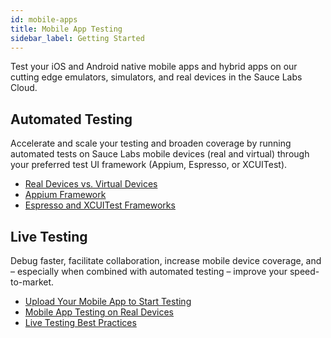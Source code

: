```yaml
---
id: mobile-apps
title: Mobile App Testing
sidebar_label: Getting Started
---
```


Test your iOS and Android native mobile apps and hybrid apps on our cutting edge emulators, simulators, and real devices in the Sauce Labs Cloud.

<div class="box-wrapper" markdown="1">
<div class="box box1 card">
  <div class="container">
  <h2>Automated Testing</h2>
  <p>Accelerate and scale your testing and broaden coverage by running automated tests on Sauce Labs mobile devices (real and virtual) through your preferred test UI framework (Appium, Espresso, or XCUITest).</p>
  <ul>
      <li><a href="https://wiki.saucelabs.com/pages/viewpage.action?pageId=92677311">Real Devices vs. Virtual Devices</a></li>
      <li><a href="https://wiki.saucelabs.com/display/DOCSDEV/Getting+Started+with+Appium+for+Mobile+Application+Testing">Appium Framework</a></li>
      <li><a href="/mobile-apps/automated-testing/espresso-xcuitest">Espresso and XCUITest Frameworks</a></li>
  </ul>
  </div>
</div>
<div class="box box2 card">
  <div class="container">
  <h2>Live Testing</h2>
  <p>Debug faster, facilitate collaboration, increase mobile device coverage, and – especially when combined with automated testing – improve your speed-to-market.</p>
  <ul>
      <li><a href="https://wiki.saucelabs.com/pages/viewpage.action?pageId=102721137">Upload Your Mobile App to Start Testing</a></li>
      <li><a href="https://wiki.saucelabs.com/pages/viewpage.action?pageId=80414316">Mobile App Testing on Real Devices</a></li>
      <li><a href="https://wiki.saucelabs.com/pages/viewpage.action?pageId=115061210">Live Testing Best Practices</a></li>
  </ul>
  </div>
</div>
</div>
